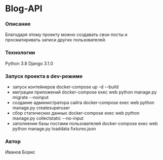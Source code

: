 # Blog-API
### Описание
Благодаря этому проекту можно создавать свои посты и просматиривать записи других пользователей.
### Технологии
Python 3.8
Django 3.1.0
### Запуск проекта в dev-режиме
- запуск контейнеров
docker-compose up -d --build
- миграции приложений
docker-compose exec web python manage.py migrate --noinput
- создание администратора сайта
docker-compose exec web python manage.py createsuperuser
- сбор статических данных
docker-compose exec web python manage.py collectstatic --no-input
- заполнение базы постами пользователей
docker-compose exec web python manage.py loaddata fixtures.json

### Автор


Иванов Борис